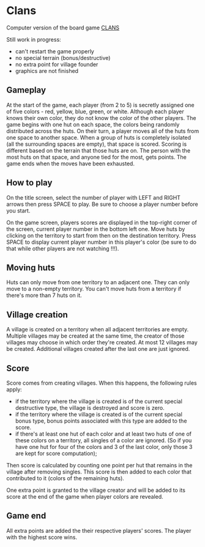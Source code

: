 Clans
===== 

Computer version of the board game [CLANS](http://en.wikipedia.org/wiki/Clans_(board_game))

Still work in progress:

- can't restart the game properly
- no special terrain (bonus/destructive)
- no extra point for village founder
- graphics are not finished

Gameplay
--------

At the start of the game, each player (from 2 to 5) is secretly assigned one of five
colors - red, yellow, blue, green, or white.
Although each player knows their own color, they do not know the color of the other players.
The game begins with one hut on each space, the colors being randomly distributed across the huts.
On their turn, a player moves all of the huts from one space to another space.
When a group of huts is completely isolated (all the surrounding spaces are empty), 
that space is scored.
Scoring is different based on the terrain that those huts are on.
The person with the most huts on that space, and anyone tied for the most, gets points.
The game ends when the moves have been exhausted.

How to play
-----------

On the title screen, select the number of player with LEFT and RIGHT arrows
then press SPACE to play. Be sure to choose a player number before you start.

On the game screen, players scores are displayed in the top-right corner of the screen,
current player number in the bottom left one.
Move huts by clicking on the territory to start from then on the destination territory.
Press SPACE to display current player number in this player's color (be sure to do that
while other players are not watching !!!).

Moving huts
-----------

Huts can only move from one territory to an adjacent one.
They can only move to a non-empty territory.
You can't move huts from a territory if there's more than 7 huts on it.

Village creation
----------------

A village is created on a territory when all adjacent territories are empty.
Multiple villages may be created at the same time, the creator of those villages
may choose in which order they're created.
At most 12 villages may be created.
Additional villages created after the last one are just ignored.


Score
-----

Score comes from creating villages.
When this happens, the following rules apply:

- if the territory where the village is created is of the current special destructive
type, the village is destroyed and score is zero.
- if the territory where the village is created is of the current special bonus
type, bonus points associated with this type are added to the score.
- if there's at least one hut of each color and at least two huts of one of these colors on
a territory, all singles of a color are ignored.
(So if you have one hut for four of the colors and 3 of the last color, only those 3 are kept for
score computation);


Then score is calculated by counting one point per hut that remains in the village
after removing singles.
This score is then added to each color that contributed to it (colors of the remaining huts).

One extra point is granted to the village creator and will be added to its score at the end
of the game when player colors are revealed.

Game end
--------

All extra points are added the their respective players' scores.
The player with the highest score wins.
